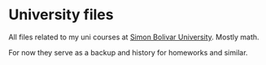 # University files

All files related to my uni courses at [Simon Bolivar University](https://en.wikipedia.org/wiki/Sim%C3%B3n_Bol%C3%ADvar_University_%28Venezuela%29). Mostly math.

For now they serve as a backup and history for homeworks and similar.
